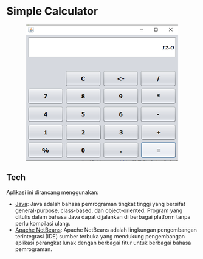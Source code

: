 # Simple Calculator

<p align="center"><img src="Output kalkulator.png" width="400px" alt="Output"></a></p>

## Tech

Aplikasi ini dirancang menggunakan:

- [Java](https://code.visualstudio.com/docs/editor/vscode-web): Java adalah bahasa pemrograman tingkat tinggi yang bersifat general-purpose, class-based, dan object-oriented. Program yang ditulis dalam bahasa Java dapat dijalankan di berbagai platform tanpa perlu kompilasi ulang.
- [Apache NetBeans](https://netbeans.apache.org/front/main/): Apache NetBeans adalah lingkungan pengembangan terintegrasi (IDE) sumber terbuka yang mendukung pengembangan aplikasi perangkat lunak dengan berbagai fitur untuk berbagai bahasa pemrograman.

